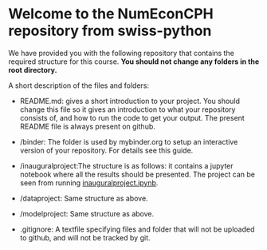# Welcome to the NumEconCPH repository from swiss-python

We have provided you with the following repository that contains the required structure for this course. **You should not change any folders in the root directory.**

A short description of the files and folders:

- README.md: gives a short introduction to your project. You should change this file so it gives an introduction to what your repository consists of, and how to run the code to get your output. The present README file is always present on github.

- /binder: The folder is used by mybinder.org to setup an interactive version of your repository. For details see this guide.

- /inauguralproject:The structure is as follows: it contains a jupyter notebook where all the results should be presented. The project can be seen from running [inauguralproject.ipynb](inauguralproject.ipynb).

- /dataproject: Same structure as above.

- /modelproject: Same structure as above.

- .gitignore: A textfile specifying files and folder that will not be uploaded to github, and will not be tracked by git.
